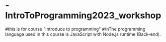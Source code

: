 # -IntroToProgramming2023_workshop

#this is for course "introduce to programming"
#\nThe programming language used in this course is JavaScript with Node.js runtime (Back-end).
